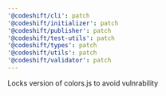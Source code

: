 ```yaml
---
'@codeshift/cli': patch
'@codeshift/initializer': patch
'@codeshift/publisher': patch
'@codeshift/test-utils': patch
'@codeshift/types': patch
'@codeshift/utils': patch
'@codeshift/validator': patch
---
```


Locks version of colors.js to avoid vulnrability
